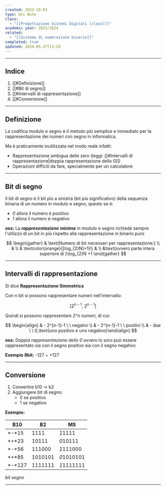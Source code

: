 ```yaml
---
created: 2023-10-03
type: Uni Note
class:
  - "[[Progettazione Sistemi Digitali (class)]]"
academic year: 2023/2024
related:
  - "[[Sistema di numerazione binario]]"
completed: true
updated: 2024-05-27T13:29
---
```

---
## Indice
1. [[#Definizione]]
2. [[#Bit di segno]]
3. [[#Intervalli di rappresentazione]]
4. [[#Conversione]]

---
## Definizione
La codifica modulo e segno è il metodo più semplice e immediato per la rappresentazione dei numeri con segno in informatica. 

Ma è praticamente inutilizzata nel modo reale infatti:
- Rappresentazione ambigua delle zero (leggi: [[#Intervalli di rappresentazione|doppia rappresentazione dello 0]])
- Operazioni difficili da fare, specialmente per un calcolatore

---
## Bit di segno
Il bit di segno è il bit più a sinistra (bit più significativo) della sequenza binaria di un numero in modulo e segno, questo se è:
- *0* allora il numero è *positivo* 
- *1* allora il numero è *negativo*

**oss:** La ***rappresentazione minima*** in modulo e segno richiede sempre l'utilizzo di un bit in più rispetto alla rappresentazione in binario puro

$$
\begin{gather}
& \text{Numero di bit necessari per rappresentazione:} \\
& \\
& \textcolor{orange}{[log_{2}N]+1}\\
& \\
&\text{ovvero parte intera superiore di }\log_{2}N +1
\end{gather}
$$

---
## Intervalli di rappresentazione
Si dice **Rappresentazione Simmetrica**

Con n bit si possono rappresentare numeri nell'intervallo: 

$$ [2^{n-1},\  2^{n-1}]$$

Quindi si possono rappresentare *2^n numeri*, di cui:

$$ 
\begin{align}
& - 2^{n-1}-1 \ \ negativi \\
& - 2^{n-1}-1 \ \ positivi \\
& - due \ \ 0,\text{uno positivo e uno negativo}\end{align}
$$

**oss:** *Doppia rappresentazione dello 0* ovvero lo soro può essere rappresentato sia con il segno positivo sia con il segno negativo

**Esempio 8bit:** -127 ~ +127

---
## Conversione 

1. Convertire b10 -> b2
2. Aggiungere bit di segno:
	- 0 se positivo
	- 1 se negativo

**Esempio:**

| B10 | B2 | MS |
|---|---|---|
| *-*15 | 1111 | *1*1111 |
| *+*23 | 10111 | *0*10111 |
| *-*56| 111000 | *1*111000 |
| *+*85 | 1010101 | *0*1010101 |
| *-*127 | 1111111 | *1*1111111 |

*bit segno*

---
